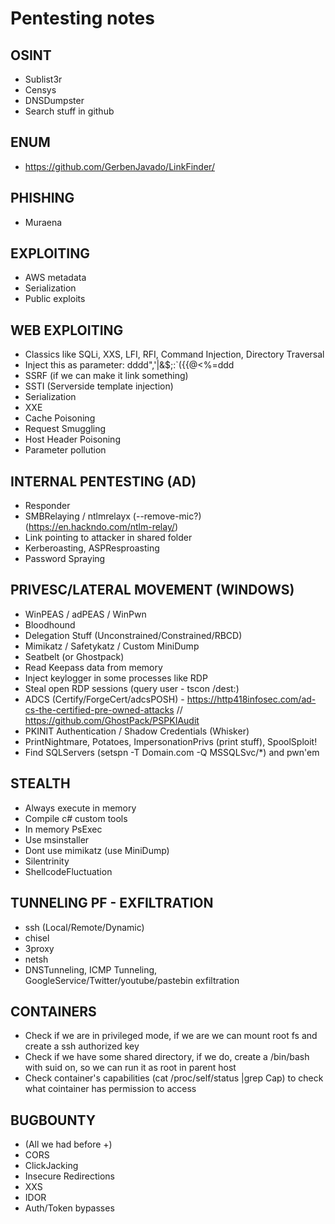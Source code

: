 # Pentesting notes

## OSINT
- Sublist3r
- Censys
- DNSDumpster
- Search stuff in github

## ENUM
- https://github.com/GerbenJavado/LinkFinder/

## PHISHING
- Muraena

## EXPLOITING
- AWS metadata
- Serialization
- Public exploits

## WEB EXPLOITING
- Classics like SQLi, XXS, LFI, RFI, Command Injection, Directory Traversal
- Inject this as parameter: dddd",'|&$;:`({{@<%=ddd
- SSRF (if we can make it link something)
- SSTI (Serverside template injection)
- Serialization
- XXE
- Cache Poisoning
- Request Smuggling
- Host Header Poisoning
- Parameter pollution

## INTERNAL PENTESTING (AD)
- Responder
- SMBRelaying / ntlmrelayx (--remove-mic?) (https://en.hackndo.com/ntlm-relay/)
- Link pointing to attacker in shared folder
- Kerberoasting, ASPResproasting
- Password Spraying

## PRIVESC/LATERAL MOVEMENT (WINDOWS)
- WinPEAS / adPEAS / WinPwn
- Bloodhound
- Delegation Stuff (Unconstrained/Constrained/RBCD)
- Mimikatz / Safetykatz / Custom MiniDump
- Seatbelt (or Ghostpack)
- Read Keepass data from memory
- Inject keylogger in some processes like RDP
- Steal open RDP sessions (query user - tscon <ID> /dest:<SESSIONNAME>)
- ADCS (Certify/ForgeCert/adcsPOSH) - https://http418infosec.com/ad-cs-the-certified-pre-owned-attacks // https://github.com/GhostPack/PSPKIAudit
- PKINIT Authentication / Shadow Credentials (Whisker) 
- PrintNightmare, Potatoes, ImpersonationPrivs (print stuff), SpoolSploit!
- Find SQLServers (setspn -T Domain.com -Q MSSQLSvc/\*)  and pwn'em

## STEALTH
- Always execute in memory
- Compile c# custom tools
- In memory PsExec
- Use msinstaller
- Dont use mimikatz (use MiniDump)
- Silentrinity
- ShellcodeFluctuation

## TUNNELING PF - EXFILTRATION
- ssh (Local/Remote/Dynamic)
- chisel
- 3proxy
- netsh
- DNSTunneling, ICMP Tunneling, GoogleService/Twitter/youtube/pastebin exfiltration

## CONTAINERS
- Check if we are in privileged mode, if we are we can mount root fs and create a ssh authorized key
- Check if we have some shared directory, if we do, create a /bin/bash with suid on, so we can run it as root in parent host
- Check container's capabilities (cat /proc/self/status |grep Cap) to check what cointainer has permission to access


## BUGBOUNTY
- (All we had before +)
- CORS
- ClickJacking
- Insecure Redirections
- XXS
- IDOR
- Auth/Token bypasses
